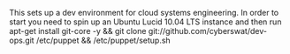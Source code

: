 This sets up a dev environment for cloud systems engineering.  In order to start you need to spin up an Ubuntu Lucid 10.04 LTS instance and then run
    apt-get install git-core -y && git clone git://github.com/cyberswat/dev-ops.git /etc/puppet && /etc/puppet/setup.sh

